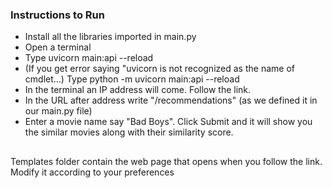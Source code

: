 ### Instructions to Run

- Install all the libraries imported in main.py
- Open a terminal 
- Type uvicorn main:api --reload
- (If you get error saying "uvicorn is not recognized as the name of cmdlet...) Type python -m uvicorn main:api --reload
- In the terminal an IP address will come. Follow the link. 
- In the URL after address write "/recommendations" (as we defined it in our main.py file)
- Enter a movie name say "Bad Boys". Click Submit and it will show you the similar movies along with their similarity score.


## 
Templates folder contain the web page that opens when you follow the link. Modify it according to your preferences
